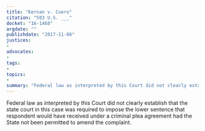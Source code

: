 ```yaml
---
title: "Kernan v. Cuero"
citation: "583 U.S. ___"
docket: "16-1468"
argdate: ""
publishdate: "2017-11-06"
justices:
- 
advocates:
- 
tags:
- 
topics:
- 
summary: "Federal law as interpreted by this Court did not clearly establish that the state court in this case was required to impose the lower sentence that respondent would have received under a criminal plea agreement had the State not been permitted to amend the complaint."
---
```

Federal law as interpreted by this Court did not clearly establish that the state court in this case was required to impose the lower sentence that respondent would have received under a criminal plea agreement had the State not been permitted to amend the complaint.

